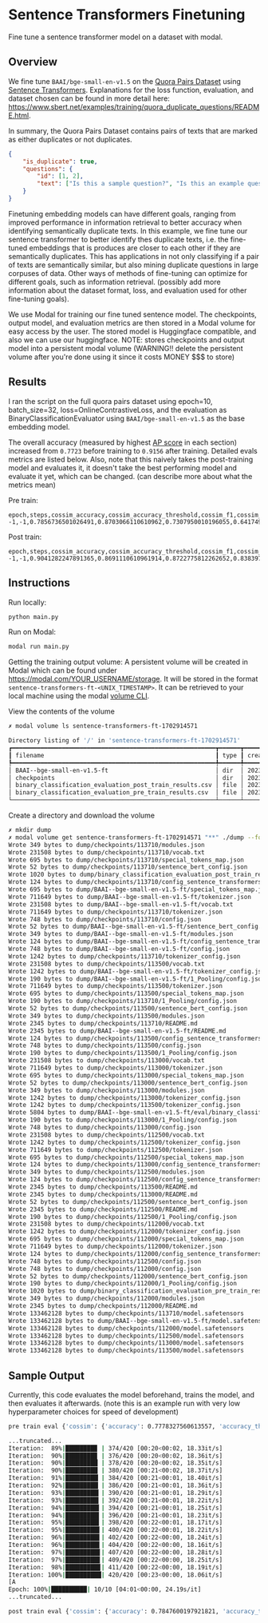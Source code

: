 # Sentence Transformers Finetuning

Fine tune a sentence transformer model on a dataset with modal.

## Overview

We fine tune `BAAI/bge-small-en-v1.5` on the [Quora Pairs Dataset](https://huggingface.co/datasets/quora) using [Sentence Transformers](https://www.sbert.net/). Explanations for the loss function, evaluation, and dataset chosen can be found in more detail here: <https://www.sbert.net/examples/training/quora_duplicate_questions/README.html>.

In summary, the Quora Pairs Dataset contains pairs of texts that are marked as either duplicates or not duplicates.

```json
{
    "is_duplicate": true,
    "questions": {
        "id": [1, 2],
        "text": ["Is this a sample question?", "Is this an example question?"]
    }
}
```

Finetuning embedding models can have different goals, ranging from improved performance in information retrieval to better accuracy when identifying semantically duplicate texts. In this example, we fine tune our sentence transformer to better identify thes duplicate texts, i.e. the fine-tuned embeddings that is produces are closer to each other if they are semantically duplicates. This has applications in not only classifying if a pair of texts are semantically similar, but also mining duplicate questions in large corpuses of data. Other ways of methods of fine-tuning can optimize for different goals, such as information retrieval. (possibly add more information about the dataset format, loss, and evaluation used for other fine-tuning goals).

We use Modal for training our fine tuned sentence model. The checkpoints, output model, and evaluation metrics are then stored in a Modal volume for easy access by the user. The stored model is Huggingface compatible, and also we can use our huggingface.
NOTE: stores checkpoints and output model into a persistent modal volume (WARNING!! delete the persistent volume after you're done using it since it costs MONEY $$$ to store)

## Results

I ran the script on the full quora pairs dataset using epoch=10, batch_size=32, loss=OnlineContrastiveLoss, and the evaluation as BinaryClassificationEvaluator using `BAAI/bge-small-en-v1.5` as the base embedding model.

The overall accuracy (measured by highest [AP score](https://github.com/UKPLab/sentence-transformers/blob/master/sentence_transformers/evaluation/BinaryClassificationEvaluator.py#L86-L87) in each section) increased from `0.7723` before training to `0.9156` after training. Detailed evals metrics are listed below. Also, note that this naively takes the post-training model and evaluates it, it doesn't take the best performing model and evaluate it yet, which can be changed. (can describe more about what the metrics mean)

Pre train:

```csv
epoch,steps,cossim_accuracy,cossim_accuracy_threshold,cossim_f1,cossim_precision,cossim_recall,cossim_f1_threshold,cossim_ap,manhattan_accuracy,manhattan_accuracy_threshold,manhattan_f1,manhattan_precision,manhattan_recall,manhattan_f1_threshold,manhattan_ap,euclidean_accuracy,euclidean_accuracy_threshold,euclidean_f1,euclidean_precision,euclidean_recall,euclidean_f1_threshold,euclidean_ap,dot_accuracy,dot_accuracy_threshold,dot_f1,dot_precision,dot_recall,dot_f1_threshold,dot_ap
-1,-1,0.7856736501026491,0.8703066110610962,0.7307950010196055,0.6417498081350729,0.8485319983764037,0.8361053466796875,0.7723541732429098,0.78485740433847,7.947874546051025,0.7303860890067786,0.6471171923960727,0.8382492220267893,8.820365905761719,0.7716763340290338,0.7856736501026491,0.509300172328949,0.7307950010196055,0.6417498081350729,0.8485319983764037,0.5725288391113281,0.7722899292609772,0.7856736501026491,0.8703066110610962,0.7307950010196055,0.6417498081350729,0.8485319983764037,0.8361053466796875,0.7723768728440874
```

Post train:

```csv
epoch,steps,cossim_accuracy,cossim_accuracy_threshold,cossim_f1,cossim_precision,cossim_recall,cossim_f1_threshold,cossim_ap,manhattan_accuracy,manhattan_accuracy_threshold,manhattan_f1,manhattan_precision,manhattan_recall,manhattan_f1_threshold,manhattan_ap,euclidean_accuracy,euclidean_accuracy_threshold,euclidean_f1,euclidean_precision,euclidean_recall,euclidean_f1_threshold,euclidean_ap,dot_accuracy,dot_accuracy_threshold,dot_f1,dot_precision,dot_recall,dot_f1_threshold,dot_ap
-1,-1,0.9041282247891365,0.8691110610961914,0.8722775812262652,0.8383977038747115,0.9090109592747937,0.8512338399887085,0.915680961336939,0.9042271636696431,8.107221603393555,0.872209640892915,0.8358134920634921,0.9119199025842241,8.558991432189941,0.9154704007309182,0.9041282247891365,0.511642336845398,0.8722775812262652,0.8383977038747115,0.9090109592747937,0.5454652309417725,0.9156165190275904,0.9041282247891365,0.8691110610961914,0.8722775812262652,0.8383977038747115,0.9090109592747937,0.8512338399887085,0.9156458045049147
```

## Instructions

Run locally:

```bash
python main.py
```

Run on Modal:

```bash
modal run main.py
```

Getting the training output volume:
A persistent volume will be created in Modal which can be found under <https://modal.com/YOUR_USERNAME/storage>. It will be stored in the format `sentence-transformers-ft-<UNIX_TIMESTAMP>`.
It can be retrieved to your local machine using the modal [volume CLI](https://modal.com/docs/reference/cli/volume).

View the contents of the volume

```bash
✗ modal volume ls sentence-transformers-ft-1702914571

Directory listing of '/' in 'sentence-transformers-ft-1702914571'
┏━━━━━━━━━━━━━━━━━━━━━━━━━━━━━━━━━━━━━━━━━━━━━━━━━━━━━━━━━┳━━━━━━┳━━━━━━━━━━━━━━━━━━━━━━━━━━━┳━━━━━━━━┓
┃ filename                                                ┃ type ┃ created/modified          ┃ size   ┃
┡━━━━━━━━━━━━━━━━━━━━━━━━━━━━━━━━━━━━━━━━━━━━━━━━━━━━━━━━━╇━━━━━━╇━━━━━━━━━━━━━━━━━━━━━━━━━━━╇━━━━━━━━┩
│ BAAI--bge-small-en-v1.5-ft                              │ dir  │ 2023-12-18 11:04:40-05:00 │ 198 B  │
│ checkpoints                                             │ dir  │ 2023-12-18 12:59:51-05:00 │ 30 B   │
│ binary_classification_evaluation_post_train_results.csv │ file │ 2023-12-18 13:00:15-05:00 │ 1020 B │
│ binary_classification_evaluation_pre_train_results.csv  │ file │ 2023-12-18 10:51:45-05:00 │ 1020 B │
└─────────────────────────────────────────────────────────┴──────┴───────────────────────────┴────────┘
```

Create a directory and download the volume

```bash
✗ mkdir dump
✗ modal volume get sentence-transformers-ft-1702914571 "**" ./dump --force
Wrote 349 bytes to dump/checkpoints/113710/modules.json
Wrote 231508 bytes to dump/checkpoints/113710/vocab.txt
Wrote 695 bytes to dump/checkpoints/113710/special_tokens_map.json
Wrote 52 bytes to dump/checkpoints/113710/sentence_bert_config.json
Wrote 1020 bytes to dump/binary_classification_evaluation_post_train_results.csv
Wrote 124 bytes to dump/checkpoints/113710/config_sentence_transformers.json
Wrote 695 bytes to dump/BAAI--bge-small-en-v1.5-ft/special_tokens_map.json
Wrote 711649 bytes to dump/BAAI--bge-small-en-v1.5-ft/tokenizer.json
Wrote 231508 bytes to dump/BAAI--bge-small-en-v1.5-ft/vocab.txt
Wrote 711649 bytes to dump/checkpoints/113710/tokenizer.json
Wrote 748 bytes to dump/checkpoints/113710/config.json
Wrote 52 bytes to dump/BAAI--bge-small-en-v1.5-ft/sentence_bert_config.json
Wrote 349 bytes to dump/BAAI--bge-small-en-v1.5-ft/modules.json
Wrote 124 bytes to dump/BAAI--bge-small-en-v1.5-ft/config_sentence_transformers.json
Wrote 748 bytes to dump/BAAI--bge-small-en-v1.5-ft/config.json
Wrote 1242 bytes to dump/checkpoints/113710/tokenizer_config.json
Wrote 231508 bytes to dump/checkpoints/113500/vocab.txt
Wrote 1242 bytes to dump/BAAI--bge-small-en-v1.5-ft/tokenizer_config.json
Wrote 190 bytes to dump/BAAI--bge-small-en-v1.5-ft/1_Pooling/config.json
Wrote 711649 bytes to dump/checkpoints/113500/tokenizer.json
Wrote 695 bytes to dump/checkpoints/113500/special_tokens_map.json
Wrote 190 bytes to dump/checkpoints/113710/1_Pooling/config.json
Wrote 52 bytes to dump/checkpoints/113500/sentence_bert_config.json
Wrote 349 bytes to dump/checkpoints/113500/modules.json
Wrote 2345 bytes to dump/checkpoints/113710/README.md
Wrote 2345 bytes to dump/BAAI--bge-small-en-v1.5-ft/README.md
Wrote 124 bytes to dump/checkpoints/113500/config_sentence_transformers.json
Wrote 748 bytes to dump/checkpoints/113500/config.json
Wrote 190 bytes to dump/checkpoints/113500/1_Pooling/config.json
Wrote 231508 bytes to dump/checkpoints/113000/vocab.txt
Wrote 711649 bytes to dump/checkpoints/113000/tokenizer.json
Wrote 695 bytes to dump/checkpoints/113000/special_tokens_map.json
Wrote 52 bytes to dump/checkpoints/113000/sentence_bert_config.json
Wrote 349 bytes to dump/checkpoints/113000/modules.json
Wrote 1242 bytes to dump/checkpoints/113000/tokenizer_config.json
Wrote 1242 bytes to dump/checkpoints/113500/tokenizer_config.json
Wrote 5804 bytes to dump/BAAI--bge-small-en-v1.5-ft/eval/binary_classification_evaluation_results.csv
Wrote 190 bytes to dump/checkpoints/113000/1_Pooling/config.json
Wrote 748 bytes to dump/checkpoints/113000/config.json
Wrote 231508 bytes to dump/checkpoints/112500/vocab.txt
Wrote 1242 bytes to dump/checkpoints/112500/tokenizer_config.json
Wrote 711649 bytes to dump/checkpoints/112500/tokenizer.json
Wrote 695 bytes to dump/checkpoints/112500/special_tokens_map.json
Wrote 124 bytes to dump/checkpoints/113000/config_sentence_transformers.json
Wrote 349 bytes to dump/checkpoints/112500/modules.json
Wrote 124 bytes to dump/checkpoints/112500/config_sentence_transformers.json
Wrote 2345 bytes to dump/checkpoints/113500/README.md
Wrote 2345 bytes to dump/checkpoints/113000/README.md
Wrote 52 bytes to dump/checkpoints/112500/sentence_bert_config.json
Wrote 2345 bytes to dump/checkpoints/112500/README.md
Wrote 190 bytes to dump/checkpoints/112500/1_Pooling/config.json
Wrote 231508 bytes to dump/checkpoints/112000/vocab.txt
Wrote 1242 bytes to dump/checkpoints/112000/tokenizer_config.json
Wrote 695 bytes to dump/checkpoints/112000/special_tokens_map.json
Wrote 711649 bytes to dump/checkpoints/112000/tokenizer.json
Wrote 124 bytes to dump/checkpoints/112000/config_sentence_transformers.json
Wrote 748 bytes to dump/checkpoints/112500/config.json
Wrote 748 bytes to dump/checkpoints/112000/config.json
Wrote 52 bytes to dump/checkpoints/112000/sentence_bert_config.json
Wrote 190 bytes to dump/checkpoints/112000/1_Pooling/config.json
Wrote 1020 bytes to dump/binary_classification_evaluation_pre_train_results.csv
Wrote 349 bytes to dump/checkpoints/112000/modules.json
Wrote 2345 bytes to dump/checkpoints/112000/README.md
Wrote 133462128 bytes to dump/checkpoints/113710/model.safetensors
Wrote 133462128 bytes to dump/BAAI--bge-small-en-v1.5-ft/model.safetensors
Wrote 133462128 bytes to dump/checkpoints/112000/model.safetensors
Wrote 133462128 bytes to dump/checkpoints/112500/model.safetensors
Wrote 133462128 bytes to dump/checkpoints/113000/model.safetensors
Wrote 133462128 bytes to dump/checkpoints/113500/model.safetensors
```

## Sample Output

Currently, this code evaluates the model beforehand, trains the model, and then evaluates it afterwards. (note this is an example run with very low hyperparameter choices for speed of development)

```bash
pre train eval {'cossim': {'accuracy': 0.7778327560613557, 'accuracy_threshold': 0.8726286888122559, 'f1': 0.7237057220708447, 'f1_threshold': 0.8222078680992126, 'precision': 0.6097337006427915, 'recall': 0.8900804289544236, 'ap': 0.7658146652992561}, 'manhattan': {'accuracy': 0.7758535378525483, 'accuracy_threshold': 7.753220558166504, 'f1': 0.7228915662650602, 'f1_threshold': 9.253597259521484, 'precision': 0.6111111111111112, 'recall': 0.8847184986595175, 'ap': 0.7655460401099523}, 'euclidean': {'accuracy': 0.7778327560613557, 'accuracy_threshold': 0.5047200918197632, 'f1': 0.7237057220708447, 'f1_threshold': 0.596308708190918, 'precision': 0.6097337006427915, 'recall': 0.8900804289544236, 'ap': 0.7658146652992562}, 'dot': {'accuracy': 0.7778327560613557, 'accuracy_threshold': 0.8726286888122559, 'f1': 0.7237057220708447, 'f1_threshold': 0.8222079277038574, 'precision': 0.6097337006427915, 'recall': 0.8900804289544236, 'ap': 0.7658152473425966}}
```

```bash
...truncated...
Iteration:  89%|████████▉ | 374/420 [00:20<00:02, 18.33it/s]
Iteration:  90%|████████▉ | 376/420 [00:20<00:02, 18.36it/s]
Iteration:  90%|█████████ | 378/420 [00:20<00:02, 18.35it/s]
Iteration:  90%|█████████ | 380/420 [00:21<00:02, 18.37it/s]
Iteration:  91%|█████████▏| 384/420 [00:21<00:01, 18.40it/s]
Iteration:  92%|█████████▏| 386/420 [00:21<00:01, 18.36it/s]
Iteration:  93%|█████████▎| 390/420 [00:21<00:01, 18.29it/s]
Iteration:  93%|█████████▎| 392/420 [00:21<00:01, 18.22it/s]
Iteration:  94%|█████████▍| 394/420 [00:21<00:01, 18.25it/s]
Iteration:  94%|█████████▍| 396/420 [00:21<00:01, 18.23it/s]
Iteration:  95%|█████████▍| 398/420 [00:22<00:01, 18.17it/s]
Iteration:  95%|█████████▌| 400/420 [00:22<00:01, 18.22it/s]
Iteration:  96%|█████████▌| 402/420 [00:22<00:00, 18.24it/s]
Iteration:  96%|█████████▌| 404/420 [00:22<00:00, 18.16it/s]
Iteration:  97%|█████████▋| 407/420 [00:22<00:00, 18.28it/s]
Iteration:  97%|█████████▋| 409/420 [00:22<00:00, 18.25it/s]
Iteration:  98%|█████████▊| 411/420 [00:22<00:00, 18.19it/s]
Iteration: 100%|██████████| 420/420 [00:23<00:00, 18.06it/s]
[A
Epoch: 100%|██████████| 10/10 [04:01<00:00, 24.19s/it]
...truncated...
```

```bash
post train eval {'cossim': {'accuracy': 0.7847600197921821, 'accuracy_threshold': 0.8737390637397766, 'f1': 0.7327188940092166, 'f1_threshold': 0.7969428896903992, 'precision': 0.6424242424242425, 'recall': 0.8525469168900804, 'ap': 0.7675069279956492}, 'manhattan': {'accuracy': 0.7832756061355765, 'accuracy_threshold': 7.995540618896484, 'f1': 0.7316810344827586, 'f1_threshold': 10.891837120056152, 'precision': 0.6117117117117117, 'recall': 0.9101876675603218, 'ap': 0.7675313603430923}, 'euclidean': {'accuracy': 0.7847600197921821, 'accuracy_threshold': 0.5025155544281006, 'f1': 0.7327188940092166, 'f1_threshold': 0.6372709274291992, 'precision': 0.6424242424242425, 'recall': 0.8525469168900804, 'ap': 0.7675062483471642}, 'dot': {'accuracy': 0.7847600197921821, 'accuracy_threshold': 0.8737390041351318, 'f1': 0.7327188940092166, 'f1_threshold': 0.796942949295044, 'precision': 0.6424242424242425, 'recall': 0.8525469168900804, 'ap': 0.7675062483471642}}
```
